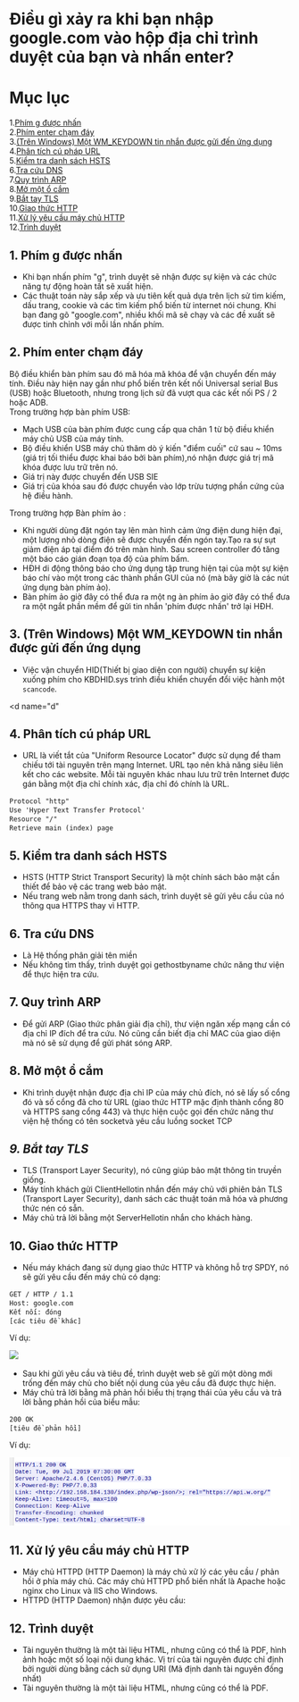 # Điều gì xảy ra khi bạn nhập google.com vào hộp địa chỉ trình duyệt của bạn và nhấn enter?

# Mục lục

1.[Phím g được nhấn](#a)  
2.[Phím enter chạm đáy](#b)    
3.[(Trên Windows) Một WM_KEYDOWN tin nhắn được gửi đến ứng dụng](#c)  
4.[Phân tích cú pháp URL](#d)  
5.[Kiểm tra danh sách HSTS](#e)  
6.[Tra cứu DNS](#f)  
7.[Quy trình ARP](#g)  
8.[Mở một ổ cắm](#h)  
9.[Bắt tay TLS](#i)  
10.[Giao thức HTTP](#k)  
11.[Xử lý yêu cầu máy chủ HTTP](#l)  
12.[Trình duyệt](#k)  


<a name="a">

## 1. Phím g được nhấn </a>
- Khi bạn nhấn phím "g", trình duyệt sẽ nhận được sự kiện và các chức năng tự động hoàn tất sẽ xuất hiện.  
- Các thuật toán này sắp xếp và ưu tiên kết quả dựa trên lịch sử tìm kiếm, dấu trang, cookie và các tìm kiếm phổ biến từ internet nói chung. Khi bạn đang gõ "google.com", nhiều khối mã sẽ chạy và các đề xuất sẽ được tinh chỉnh với mỗi lần nhấn phím.

<b name="b">

## 2. Phím enter chạm đáy</b>
Bộ điều khiển bàn phím sau đó mã hóa mã khóa để vận chuyển đến máy tính. Điều này hiện nay gần như phổ biến trên kết nối Universal serial Bus (USB) hoặc Bluetooth, nhưng trong lịch sử đã vượt qua các kết nối PS / 2 hoặc ADB.  
Trong trường hợp bàn phím USB:
- Mạch USB của bàn phím được cung cấp qua chân 1 từ bộ điều khiển máy chủ USB của máy tính.
- Bộ điều khiển USB máy chủ thăm dò ý kiến ​​"điểm cuối" cứ sau ~ 10ms (giá trị tối thiểu được khai báo bởi bàn phím),nó nhận được giá trị mã khóa được lưu trữ trên nó.
- Giá trị này được chuyển đến USB SIE
- Giá trị của khóa sau đó được chuyển vào lớp trừu tượng phần cứng của hệ điều hành.  

Trong trường hợp Bàn phím ảo :
- Khi người dùng đặt ngón tay lên màn hình cảm ứng điện dung hiện đại, một lượng nhỏ dòng điện sẽ được chuyển đến ngón tay.Tạo ra sự sụt giảm điện áp tại điểm đó trên màn hình. Sau screen controller đó tăng một báo cáo gián đoạn tọa độ của phím bấm.
-  HĐH di động thông báo cho ứng dụng tập trung hiện tại của một sự kiện báo chí vào một trong các thành phần GUI của nó (mà bây giờ là các nút ứng dụng bàn phím ảo).
- Bàn phím ảo giờ đây có thể đưa ra một ng
àn phím ảo giờ đây có thể đưa ra một ngắt phần mềm để gửi tin nhắn 'phím được nhấn' trở lại HĐH.  

<c name="c">

## 3. (Trên Windows) Một WM_KEYDOWN tin nhắn được gửi đến ứng dụng</c>
- Việc vận chuyển HID(Thiết bị giao diện con người) chuyển sự kiện xuống phím cho KBDHID.sys trình điều khiển chuyển đổi việc hành một `scancode`. 

<d name="d"
>
## 4. Phân tích cú pháp URL</d>
- URL là viết tắt của "Uniform Resource Locator" được sử dụng để tham chiếu tới tài nguyên trên mạng Internet. URL tạo nên khả năng siêu liên kết cho các website. Mỗi tài nguyên khác nhau lưu trữ trên Internet được gán bằng một địa chỉ chính xác, địa chỉ đó chính là URL.
```
Protocol "http"
Use 'Hyper Text Transfer Protocol'
Resource "/"
Retrieve main (index) page
```
<e name="e">

## 5. Kiểm tra danh sách HSTS</e>
- HSTS (HTTP Strict Transport Security) là một chính sách bảo mật cần thiết để bảo vệ các trang web bảo mật.
- Nếu trang web nằm trong danh sách, trình duyệt sẽ gửi yêu cầu của nó thông qua HTTPS thay vì HTTP. 

<f name="f">

## 6. Tra cứu DNS</f>
- Là Hệ thống phân giải tên miền 
- Nếu không tìm thấy, trình duyệt gọi gethostbyname chức năng thư viện để thực hiện tra cứu.

<g name="g">

## 7. Quy trình ARP</g>
- Để gửi ARP (Giao thức phân giải địa chỉ), thư viện ngăn xếp mạng cần có địa chỉ IP đích để tra cứu. Nó cũng cần biết địa chỉ MAC của giao diện mà nó sẽ sử dụng để gửi phát sóng ARP.

<h name="h">

## 8. Mở một ổ cắm</h>
- Khi trình duyệt nhận được địa chỉ IP của máy chủ đích, nó sẽ lấy số cổng đó và số cổng đã cho từ URL (giao thức HTTP mặc định thành cổng 80 và HTTPS sang cổng 443) và thực hiện cuộc gọi đến chức năng thư viện hệ thống có tên socketvà yêu cầu luồng socket TCP

<i name="i">

## 9. Bắt tay TLS </i>
- TLS (Transport Layer Security), nó cũng giúp bảo mật thông tin truyền giống.
- Máy tính khách gửi ClientHellotin nhắn đến máy chủ với phiên bản TLS (Transport Layer Security), danh sách các thuật toán mã hóa và phương thức nén có sẵn.
- Máy chủ trả lời bằng một ServerHellotin nhắn cho khách hàng.

<k name="k">

## 10. Giao thức HTTP</k>
- Nếu máy khách đang sử dụng giao thức HTTP và không hỗ trợ SPDY, nó sẽ gửi yêu cầu đến máy chủ có dạng:
```
GET / HTTP / 1.1 
Host: google.com 
Kết nối: đóng 
[các tiêu đề khác]
```
Ví dụ: 

![](../images/c3.png)

- Sau khi gửi yêu cầu và tiêu đề, trình duyệt web sẽ gửi một dòng mới trống đến máy chủ cho biết nội dung của yêu cầu đã được thực hiện.
- Máy chủ trả lời bằng mã phản hồi biểu thị trạng thái của yêu cầu và trả lời bằng phản hồi của biểu mẫu:
```
200 OK 
[tiêu đề phản hồi]
```
Ví dụ:

![](../images/c4.png)

<l name="l">

## 11. Xử lý yêu cầu máy chủ HTTP</l>
- Máy chủ HTTPD (HTTP Daemon) là máy chủ xử lý các yêu cầu / phản hồi ở phía máy chủ. Các máy chủ HTTPD phổ biến nhất là Apache hoặc nginx cho Linux và IIS cho Windows.
- HTTPD (HTTP Daemon) nhận được yêu cầu:

<k name="k">

## 12. Trình duyệt </k>
- Tài nguyên thường là một tài liệu HTML, nhưng cũng có thể là PDF, hình ảnh hoặc một số loại nội dung khác. Vị trí của tài nguyên được chỉ định bởi người dùng bằng cách sử dụng URI (Mã định danh tài nguyên đồng nhất)
- Tài nguyên thường là một tài liệu HTML, nhưng cũng có thể là PDF.